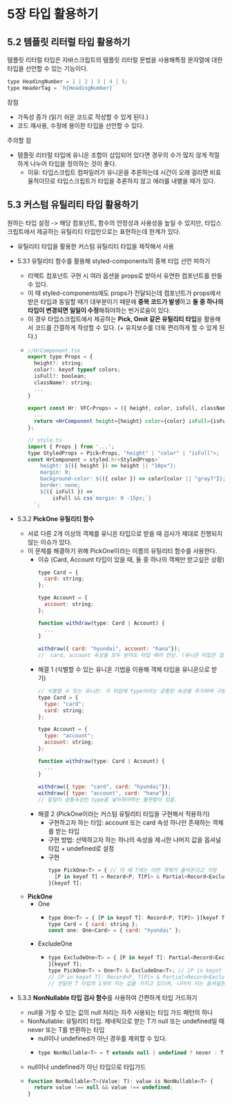 # 5장 타입 활용하기

## 5.2 템플릿 리터럴 타입 활용하기
템플릿 리터럴 타입은 자바스크립트의 템플릿 리터럴 문법을 사용해특정 문자열에 대한 타입을 선언할 수 있는 기능이다.
```jsx
type HeadingNumber = 1 | 2 | 3 | 4 | 5;
type HeaderTag = `h{HeadingNumber}`
```

장점
  - 가독성 증가 (읽기 쉬운 코드로 작성할 수 있게 된다.)
  - 코드 재사용, 수정에 용이한 타입을 선언할 수 있다.

주의할 점
- 템플릿 리터럴 타입에 유니온 조합이 삽입되어 있다면 경우의 수가 많지 않게 적절하게 나누어 타입을 정의하는 것이 좋다.
  - 이유: 타입스크립트 컴파일러가 유니온을 추론하는데 시간이 오래 걸리면 비효율적이므로 타입스크립트가 타입을 추론하지 않고 에러를 내뱉을 때가 있다.



## 5.3 커스텀 유틸리티 타입 활용하기
원하는 타입 설정 -> 해당 컴포넌트, 함수의 안정성과 사용성을 높일 수 있지만, 타입스크립트에서 제공하는 유틸리티 타입만으로는 표현하는데 한계가 있다.
  - 유틸리티 타입을 활용한 커스텀 유틸리티 타입을 제작해서 사용

- 5.3.1 유틸리티 함수를 활용해 styled-components의 중복 타입 선언 피하기
  - 리액트 컴포넌트 구현 시 여러 옵션을 props로 받아서 유연한 컴포넌트를 만들 수 있다.
  - 이 때 styled-components에도 props가 전달되는데 컴포넌트가 props에서 받은 타입과 동일할 때가 대부분이기 때문에 **중복 코드가 발생**하고 **둘 중 하나의 타입이 변경되면 일일이 수정**해줘야하는 번거로움이 있다.
  - 이 경우 타입스크립트에서 제공하는 **Pick, Omit 같은 유틸리티 타입**을 활용해서 코드를 간결하게 작성할 수 있다. (+ 유지보수를 더욱 편리하게 할 수 있게 된다.)
  - ```jsx
    //HrComponent.tsx
    export type Props = {
      height?: string;
      color?: keyof typeof colors;
      isFull?: boolean;
      className?: string;
      ...
    }
     
    export const Hr: VFC<Props> = ({ height, color, isFull, className })) => {
      ...
      return <HrComponent height={height} color={color} isFull={isFull} className={className} />;
    };
    
    // style.ts
    import { Props } from '...';
    type StyledProps = Pick<Props, "height" | "color" | "isFull">;  // -> 유틸리티 타입 Pick 사용
    const HrComponent = styled.hr<StyledProps>`
    	height: ${({ height }) => height || "10px"};
    	margin: 0;
    	background-color: ${({ color }) => color[color || "gray7"]};
    	border: none;
    	${({ isFull }) => 
    		isFull && css`margin: 0 -15px;`}
      `;
    ```
- 5.3.2 **PickOne 유틸리티 함수**
  - 서로 다른 2개 이상의 객체를 유니온 타입으로 받을 때 검사가 제대로 진행되지 않는 이슈가 있다.
  - 이 문제를 해결하기 위해 PickOne이라는 이름의 유틸리티 함수를 사용한다.
      - 이슈 (Card, Account 타입이 있을 때, 둘 중 하나의 객체만 받고싶은 상황)
        ```jsx
        type Card = {
          card: string;
        };
        
        type Account = {
          account: string;
        };
        
        function withdraw(type: Card | Account) {
          ...
        }
          
        withdraw({ card: "hyundai", account: "hana"});
        //  card, account 속성을 모두 받아도 타입 에러 안남. (유니온 타입은 집합 관점에서 봤을 때 합집합이기 때문)
        ```
      - 해결 1 (식별할 수 있는 유니온 기법을 이용해 객체 타입을 유니온으로 받기)
        ```jsx
        // 식별할 수 있는 유니온: 각 타입에 type이라는 공통된 속성을 추가하여 구분짓는 방법
        type Card = {
          type: "card";
          card: string;
        };
        
        type Account = {
          type: "account";
          account: string;
        };
        
        function withdraw(type: Card | Account) {
          ...
        }
          
        withdraw({ type: "card", card: "hyundai"});
        withdraw({ type: "account", card: "hana"});
        // 일일이 공통속성인 type을 넣어줘야하는 불편함이 있음.
        ```
      - 해결 2 (PickOne이라는 커스텀 유틸리티 타입을 구현해서 적용하기)
        - 구현하고자 하는 타입: account 또는 card 속성 하나만 존재하는 객체를 받는 타입
        - 구현 방법: 선택하고자 하는 하나의 속성을 제ㅚ한 나머지 값을 옵셔널 타입 + undefined로 설정
        - 구현
          ```jsx
          type PickOne<T> = { // 이 때 T에는 어떤 객체가 들어온다고 가정
            [P in keyof T] = Record<P, T[P]> & Partial<Record<Exclude<keyof T, P>, undefined>>;
          }[keyof T];
          ```
  - **PickOne**
    - One<T>
      - ```jsx
        type One<T> = { [P in keyof T]: Record<P, T[P]> }[keyof T];
        type Card = { card: string };
        const one: One<Card> = { card: "hyundai" };
        ```
    - ExcludeOne<T>
      - ```jsx
        type ExcludeOne<T> = { [P in keyof T]: Partial<Record<Exclude<keyof T, P>, undefined>>;
        }[keyof T];
        type PickOne<T> = One<T> & ExcludeOne<T>; // [P in keyof T]를 공통으로 갖음.
        // [P in keyof T]: Record<P, T[P]> & Partial<Record<Exclude<keyof T, P>, undefined>>
        // 전달된 T 타입의 1개의 키는 값을 가지고 있으며, 나머지 키는 옵셔널한 undefined 값을 가진 객체를 의미한다.
        ```
        
- 5.3.3 **NonNullable 타입 검사 함수**를 사용하여 간편하게 타입 가드하기
  - null을 가질 수 있는 값의 null 처리는 자주 사용되는 타입 가드 패턴의 하나
  - NonNullable: 유틸리티 타입. 제네릭으로 받는 T가 null 또는  undefined일 때 never 또는 T를 반환하는 타입
    - null이나 undefined가 아닌 경우를 제외할 수 있다.
    -  ```jsx
       type NonNullable<T> = T extends null | undefined ? never : T;
       ```
  -  null이나 undefined가 아닌 타입으로 타입가드
    - ```jsx
      function NonNullable<T>(Value: T): value is NonNullable<T> {
        return value !== null && value !== undefined;
      }
      ```
